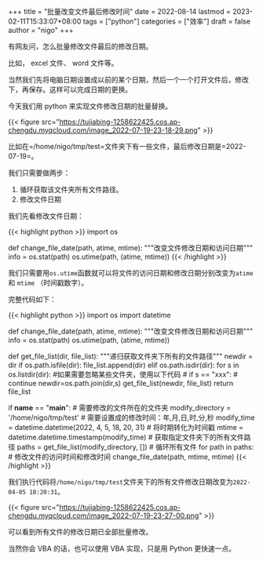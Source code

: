 +++
title = "批量改变文件最后修改时间"
date = 2022-08-14
lastmod = 2023-02-11T15:33:07+08:00
tags = ["python"]
categories = ["效率"]
draft = false
author = "nigo"
+++

有网友问，怎么批量修改文件最后的修改日期。

比如， excel 文件、 word 文件等。

当然我们先将电脑日期设置成以前的某个日期，然后一个一个打开文件后，修改下，再保存。这样可以完成日期的更换。

今天我们用 python 来实现文件修改日期的批量替换。

{{< figure src="https://tujiabing-1258622425.cos.ap-chengdu.myqcloud.com/image_2022-07-19-23-18-29.png" >}}

比如在=/home/nigo/tmp/test=文件夹下有一些文件，最后修改日期是=2022-07-19=。

我们只需要做两步：

1.  循环获取该文件夹所有文件路径。
2.  修改文件日期

我们先看修改文件日期：

{{< highlight python >}}
import os

def change_file_date(path, atime, mtime):
    """改变文件修改日期和访问日期"""
    info = os.stat(path)
    os.utime(path, (atime, mtime))
{{< /highlight >}}

我们只需要用`os.utime`函数就可以将文件的访问日期和修改日期分别改变为`atime`和 `mtime` （时间戳数字）。

完整代码如下：

{{< highlight python >}}
import os
import datetime

def change_file_date(path, atime, mtime):
    """改变文件修改日期和访问日期"""
    info = os.stat(path)
    os.utime(path, (atime, mtime))

def get_file_list(dir, file_list):
    """递归获取文件夹下所有的文件路径"""
    newdir = dir
    if os.path.isfile(dir):
        file_list.append(dir)
    elif os.path.isdir(dir):
        for s in os.listdir(dir):
            #如果需要忽略某些文件夹，使用以下代码
            # if s == "xxx":
                # continue
            newdir=os.path.join(dir,s)
            get_file_list(newdir, file_list)
    return file_list

if __name__ == "__main__":
    # 需要修改的文件所在的文件夹
    modify_directory = '/home/nigo/tmp/test'
    # 需要设置成的修改时间：年,月,日,时,分,秒
    modify_time = datetime.datetime(2022, 4, 5, 18, 20, 31)
    # 将时期转化为时间戳
    mtime = datetime.datetime.timestamp(modify_time)
    # 获取指定文件夹下的所有文件路径
    paths = get_file_list(modify_directory, [])
    # 循环所有文件
    for path in paths:
        # 修改文件的访问时间和修改时间
        change_file_date(path, mtime, mtime)
{{< /highlight >}}

我们执行代码将`/home/nigo/tmp/test`文件夹下的所有文件修改日期改变为`2022-04-05 18:20:31`。

{{< figure src="https://tujiabing-1258622425.cos.ap-chengdu.myqcloud.com/image_2022-07-19-23-27-00.png" >}}

可以看到所有文件的修改日期已全部批量修改。

当然你会 VBA 的话，也可以使用 VBA 实现，只是用 Python 更快速一点。
